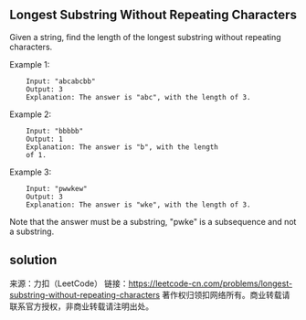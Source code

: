 ## Longest Substring Without Repeating Characters

Given a string, find the length of the longest substring without repeating characters.


Example 1:

        Input: "abcabcbb"
        Output: 3
        Explanation: The answer is "abc", with the length of 3.

Example 2:

        Input: "bbbbb"
        Output: 1
        Explanation: The answer is "b", with the length
        of 1.
Example 3:

        Input: "pwwkew"
        Output: 3
        Explanation: The answer is "wke", with the length of 3.

Note that the answer must be a substring, "pwke" is a subsequence and not a substring.



## solution





来源：力扣（LeetCode）
链接：https://leetcode-cn.com/problems/longest-substring-without-repeating-characters
著作权归领扣网络所有。商业转载请联系官方授权，非商业转载请注明出处。

